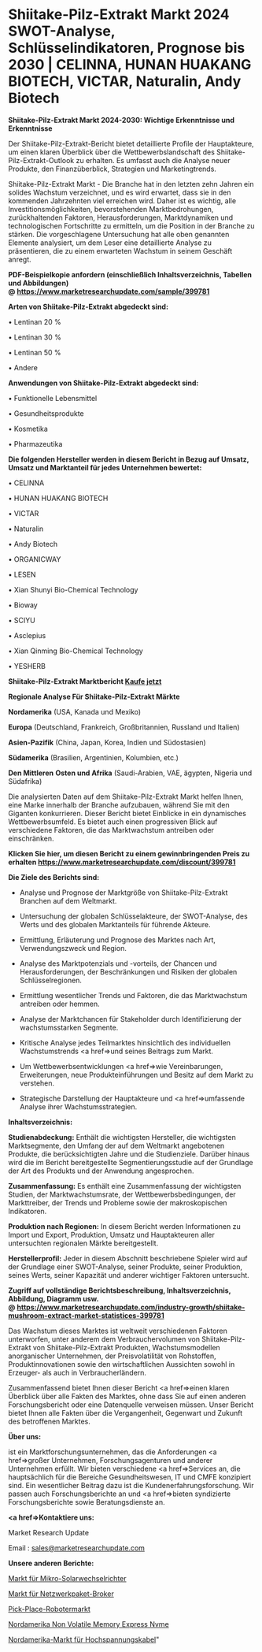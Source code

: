 # Shiitake-Pilz-Extrakt Markt 2024 SWOT-Analyse, Schlüsselindikatoren, Prognose bis 2030 | CELINNA, HUNAN HUAKANG BIOTECH, VICTAR, Naturalin, Andy Biotech

<strong>Shiitake-Pilz-Extrakt Markt 2024-2030: Wichtige Erkenntnisse und Erkenntnisse</strong>

Der Shiitake-Pilz-Extrakt-Bericht bietet detaillierte Profile der Hauptakteure, um einen klaren Überblick über die Wettbewerbslandschaft des Shiitake-Pilz-Extrakt-Outlook zu erhalten. Es umfasst auch die Analyse neuer Produkte, den Finanzüberblick, Strategien und Marketingtrends.

Shiitake-Pilz-Extrakt Markt - Die Branche hat in den letzten zehn Jahren ein solides Wachstum verzeichnet, und es wird erwartet, dass sie in den kommenden Jahrzehnten viel erreichen wird. Daher ist es wichtig, alle Investitionsmöglichkeiten, bevorstehenden Marktbedrohungen, zurückhaltenden Faktoren, Herausforderungen, Marktdynamiken und technologischen Fortschritte zu ermitteln, um die Position in der Branche zu stärken. Die vorgeschlagene Untersuchung hat alle oben genannten Elemente analysiert, um dem Leser eine detaillierte Analyse zu präsentieren, die zu einem erwarteten Wachstum in seinem Geschäft anregt.

<strong><b>PDF-Beispielkopie anfordern (einschließlich Inhaltsverzeichnis, Tabellen und Abbildungen) @ </b></strong><strong><a href=https://www.marketresearchupdate.com/sample/399781><strong>https://www.marketresearchupdate.com/sample/399781</u></a></strong></strong>

<strong>Arten von Shiitake-Pilz-Extrakt abgedeckt sind:</strong>

• Lentinan 20 %

• Lentinan 30 %

• Lentinan 50 %

• Andere

<strong>Anwendungen von Shiitake-Pilz-Extrakt abgedeckt sind:</strong>

• Funktionelle Lebensmittel

• Gesundheitsprodukte

• Kosmetika

• Pharmazeutika

<strong>Die folgenden Hersteller werden in diesem Bericht in Bezug auf Umsatz, Umsatz und Marktanteil für jedes Unternehmen bewertet:</strong>

• CELINNA

• HUNAN HUAKANG BIOTECH

• VICTAR

• Naturalin

• Andy Biotech

• ORGANICWAY

• LESEN

• Xian Shunyi Bio-Chemical Technology

• Bioway

• SCIYU

• Asclepius

• Xian Qinming Bio-Chemical Technology

• YESHERB

<strong>Shiitake-Pilz-Extrakt Marktbericht <a href=https://www.marketresearchupdate.com/buynow/399781>Kaufe jetzt</a></strong>

<strong>Regionale Analyse Für Shiitake-Pilz-Extrakt Märkte</strong>

<strong>Nordamerika</strong> (USA, Kanada und Mexiko)

<strong>Europa</strong> (Deutschland, Frankreich, Großbritannien, Russland und Italien)

<strong>Asien-Pazifik</strong> (China, Japan, Korea, Indien und Südostasien)

<strong>Südamerika</strong> (Brasilien, Argentinien, Kolumbien, etc.)

<strong>Den Mittleren</strong> <strong>Osten und Afrika</strong> (Saudi-Arabien, VAE, ägypten, Nigeria und Südafrika)

Die analysierten Daten auf dem Shiitake-Pilz-Extrakt Markt helfen Ihnen, eine Marke innerhalb der Branche aufzubauen, während Sie mit den Giganten konkurrieren. Dieser Bericht bietet Einblicke in ein dynamisches Wettbewerbsumfeld. Es bietet auch einen progressiven Blick auf verschiedene Faktoren, die das Marktwachstum antreiben oder einschränken.

<strong>Klicken Sie hier, um diesen Bericht zu einem gewinnbringenden Preis zu erhalten
</strong><strong><a href=https://www.marketresearchupdate.com/discount/399781>https://www.marketresearchupdate.com/discount/399781</b></u></strong></a>

<strong>Die Ziele des Berichts sind:</strong>

- Analyse und Prognose der Marktgröße von Shiitake-Pilz-Extrakt Branchen auf dem Weltmarkt.

- Untersuchung der globalen Schlüsselakteure, der SWOT-Analyse, des Werts und des globalen Marktanteils für führende Akteure.

- Ermittlung, Erläuterung und Prognose des Marktes nach Art, Verwendungszweck und Region.

- Analyse des Marktpotenzials und -vorteils, der Chancen und Herausforderungen, der Beschränkungen und Risiken der globalen Schlüsselregionen.

- Ermittlung wesentlicher Trends und Faktoren, die das Marktwachstum antreiben oder hemmen.

- Analyse der Marktchancen für Stakeholder durch Identifizierung der wachstumsstarken Segmente.

- Kritische Analyse jedes Teilmarktes hinsichtlich des individuellen Wachstumstrends <a href=>und</a> seines Beitrags zum Markt.

- Um Wettbewerbsentwicklungen <a href=>wie</a> Vereinbarungen, Erweiterungen, neue Produkteinführungen und Besitz auf dem Markt zu verstehen.

- Strategische Darstellung der Hauptakteure und <a href=>umfas</a>sende Analyse ihrer Wachstumsstrategien.

<strong>Inhaltsverzeichnis:</strong>

<strong>Studienabdeckung:</strong> Enthält die wichtigsten Hersteller, die wichtigsten Marktsegmente, den Umfang der auf dem Weltmarkt angebotenen Produkte, die berücksichtigten Jahre und die Studienziele. Darüber hinaus wird die im Bericht bereitgestellte Segmentierungsstudie auf der Grundlage der Art des Produkts und der Anwendung angesprochen.

<strong>Zusammenfassung:</strong> Es enthält eine Zusammenfassung der wichtigsten Studien, der Marktwachstumsrate, der Wettbewerbsbedingungen, der Markttreiber, der Trends und Probleme sowie der makroskopischen Indikatoren.

<strong>Produktion nach Regionen:</strong> In diesem Bericht werden Informationen zu Import und Export, Produktion, Umsatz und Hauptakteuren aller untersuchten regionalen Märkte bereitgestellt.

<strong>Herstellerprofil:</strong> Jeder in diesem Abschnitt beschriebene Spieler wird auf der Grundlage einer SWOT-Analyse, seiner Produkte, seiner Produktion, seines Werts, seiner Kapazität und anderer wichtiger Faktoren untersucht.

<strong><b>Zugriff auf vollständige Berichtsbeschreibung, Inhaltsverzeichnis, Abbildung, Diagramm usw. @ </b></strong><strong><a href=https://www.marketresearchupdate.com/industry-growth/shiitake-mushroom-extract-market-statistices-399781>https://www.marketresearchupdate.com/industry-growth/shiitake-mushroom-extract-market-statistices-399781</a></strong>

Das Wachstum dieses Marktes ist weltweit verschiedenen Faktoren unterworfen, unter anderem dem Verbrauchervolumen von Shiitake-Pilz-Extrakt von Shiitake-Pilz-Extrakt Produkten, Wachstumsmodellen anorganischer Unternehmen, der Preisvolatilität von Rohstoffen, Produktinnovationen sowie den wirtschaftlichen Aussichten sowohl in Erzeuger- als auch in Verbraucherländern.

Zusammenfassend bietet Ihnen dieser Bericht <a href=>einen</a> klaren Überblick über alle Fakten des Marktes, ohne dass Sie auf einen anderen Forschungsbericht oder eine Datenquelle verweisen müssen. Unser Bericht bietet Ihnen alle Fakten über die Vergangenheit, Gegenwart und Zukunft des betroffenen Marktes.

<strong>Über uns:</strong>

 ist ein Marktforschungsunternehmen, das die Anforderungen <a href=>großer</a> Unternehmen, Forschungsagenturen und anderer Unternehmen erfüllt. Wir bieten verschiedene <a href=>Services</a> an, die hauptsächlich für die Bereiche Gesundheitswesen, IT und CMFE konzipiert sind. Ein wesentlicher Beitrag dazu ist die Kundenerfahrungsforschung. Wir passen auch Forschungsberichte an und <a href=>bieten</a> syndizierte Forschungsberichte sowie Beratungsdienste an.

<strong><a href=>Kontaktiere uns:</a></strong>

Market Research Update

Email : sales@marketresearchupdate.com

<strong>Unsere anderen Berichte:</strong>

<a href=https://www.linkedin.com/pulse/micro-solar-inverter-market-analysis-understanding>Markt für Mikro-Solarwechselrichter</a>

<a href=https://www.linkedin.com/pulse/network-packet-broker-market-current-business>Markt für Netzwerkpaket-Broker</a>

<a href=https://www.linkedin.com/pulse/pick-place-robot-market-2023-analysis-growth-drivers-vendors>Pick-Place-Robotermarkt</a>

<a href=https://www.linkedin.com/pulse/north-america-non-volatile-memory-express-nvme>Nordamerika Non Volatile Memory Express Nvme</a>

<a href=https://www.linkedin.com/pulse/north-america-high-voltage-power-cable-market>Nordamerika-Markt für Hochspannungskabel</a>"
